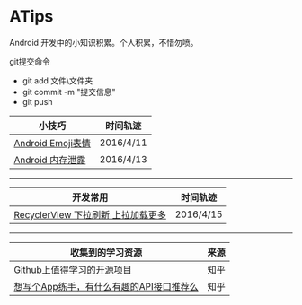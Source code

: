 # ATips
Android 开发中的小知识积累。个人积累，不惜勿喷。

git提交命令 
* git add 文件\文件夹
* git commit -m "提交信息"
* git push 

| 小技巧 |   时间轨迹 |
|--------|--------|
| [Android Emoji表情](https://github.com/Guolei1130/ATips/blob/master/2016-4/android%20Emoji.md)      | 2016/4/11       |
|[Android 内存泄露](https://github.com/Guolei1130/ATips/blob/master/2016-4/Android%E6%80%A7%E8%83%BD%E4%BC%98%E5%8C%96-%E5%86%85%E5%AD%98%E6%B3%84%E9%9C%B2%E7%9A%84%E6%A3%80%E6%9F%A5%E4%B8%8E%E5%A4%84%E7%90%86%28%E5%88%9D%E7%BA%A7%29.md)| 2016/4/13|
_ _ _
| 开发常用 |   时间轨迹 |
|--------|--------|
| [RecyclerView 下拉刷新 上拉加载更多](https://github.com/Guolei1130/ATips/blob/master/open%20source%20lib/RecyclerView%20refer%20and%20load%20.md)      | 2016/4/15       |
_ _ _
| 收集到的学习资源 |   来源 |
|--------|--------|
| [Github上值得学习的开源项目](https://www.zhihu.com/question/23804819)      | 知乎      |
|[想写个App练手，有什么有趣的API接口推荐么](https://www.zhihu.com/question/39479153) | 知乎|

